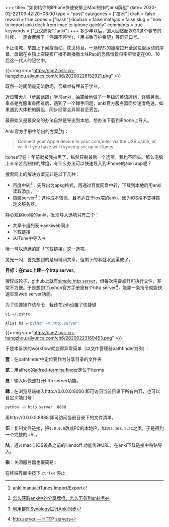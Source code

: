 +++
title= "如何给你的iPhone快速安排上Mac制作的anki牌组"
date= 2020-02-22T09:42:20+08:00
type = "post"
categories = ["技术"]
draft = false
reward = true
codes = ["bash"]
douban = false
mathjax = false
slug = "how to import anki deck from imac to iphone quickly"
comments = true
keywords = ["武汉肺炎","anki"]
+++
多少年以后，国人回忆起2020这个春节的时候，一定会费解于「停课不停学」、「用书香守护希望」等奇异口号。

不止甬城，举国上下闻疫而动、枕戈待旦。一场惨烈的瘟疫拉开全民荒诞运动的序幕，盘踞在乡镇上空硬核广播不断播撒土味Rap的恐怖情景将牢牢锁定在00、10后这一代人的记忆中。

{{< img src="https://ian2.oss-cn-hangzhou.aliyuncs.com/clt6/20200228152921.png" >}}

既然一时间阴霾无法散场，吾辈唯有埋首于学业。

近日带犬儿「步履蹒跚」学习anki，抽空给他做了一年级的英语牌组，详情另表。重点是克服重重困难后，遇到了一个棘手问题，anki官方服务器同步速度龟速，如果遇到大体积的牌组，同步经常会异常甚至丢包。

最原始又是最安全的办法自然是导出到本地，想办法下载到iPhone上导入。

<!--more-->

Anki官方手册中给出的方案[^1]为：

>Connect your Apple device to your computer via the USB cable, or wi-fi if you have wi-fi syncing set up in iTunes.

itunes早在十年前就被我拉黑了，纵然只剩最后一个选项，我也不回头。那么电脑上辛辛苦苦制作的牌组，有什么办法可以快速导入到iPhone的anki app呢？

搜索网上的解决方案无非是以下几种：

* 百度中转[^2]：先导出为apkg格式，再通过百度网盘中转，下载到本地后用anki读取添加。
* 自建server[^3]：这种成本较高，且不适宜于ios端的anki，因为iOS端不支持自定义服务器。

静心观察ios端的anki，发现导入选项只有三个：

* 共享卡组列表=>ankiweb同步
* 下载链接
* 从iTune中导入=>

唯一可以琢磨的即「下载链接」这一选项。

灵光一闪，首先想到的是局域网共享，但剩下的事就水到渠成了。

**目标：在mac上建一个http server**。

搜现成轮子，github上就有[simple http server][l1]，但每次需要点开可执行文件，非常不方便。于是想到了pyhon官方手册里有个http.server[^4]，能靠一条指令就能快速实现web server功能。

为了快速操作该命令，我还在zsh设置了快捷键

```bash
vi ~/.zshrc
```

```bash
Alias hs ='python -m http.server'
```

{{< img src="https://ian2.oss-cn-hangzhou.aliyuncs.com/clt6/20200223160453.png" >}}



于是本诉求的workflow就变得异常简单（以文件管理器pathfinder为例）：



**壹**：在pathfinder中定位要作为分享目录的文件夹

**贰**：用alfred的[alfred-terminalfinder](https://github.com/LeEnno/alfred-terminalfinder)定位于iterms

**叁**：输入`hs`快速打开http server功能。

**肆**：在浏览器端输入http://0.0.0.0:8000 即可访问当前目录下所有内容，也可以自定义端口号：

```bash
python -m http.server  8888
```

用http://0.0.0.0:8888 即可访问当前目录下的文件清单。

**伍**：复制文件链接，把`0.0.0.0`改成PC的本地IP，如`192.168.1.21`之类。于是得到一个完整的URL。

**陆**：通过mac与iOS设备之前的Handoff 功能传递URL，在anki下载链接中粘贴导入。

**染**：关闭服务器也很简易：

在终端界面中按下 `ctrl+c` 停止



[^1]: [anki manual:iTunes Import/Export](https://apps.ankiweb.net/docs/am-manual.html#itunes-import/export)
[^2]: [怎么获取anki中的分享牌组，怎么下载到anki呢](https://www.zhihu.com/question/331439631/answer/740820205)
[^3]: [利用群晖Synology进行Anki同步](https://zhuanlan.zhihu.com/p/70269217)
[^4]: [http.server — HTTP servers](https://docs.python.org/3.0/library/http.server.html)

[l1]: https://github.com/TheWaWaR/simple-http-server

